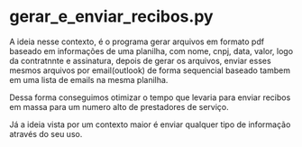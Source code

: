 # gerar_e_enviar_recibos.py

A ideia nesse contexto, é o programa gerar arquivos em formato pdf baseado em informações de uma planilha, com nome, cnpj, data, valor, logo da contratnnte e assinatura,
depois de gerar os arquivos, enviar esses mesmos arquivos por email(outlook) de forma sequencial baseado tambem em uma lista de emails na mesma planilha.

Dessa forma conseguimos otimizar o tempo que levaria para enviar recibos em massa para um numero alto de prestadores de serviço.

Já a ideia vista por um contexto maior é enviar qualquer tipo de informação através do seu uso.

